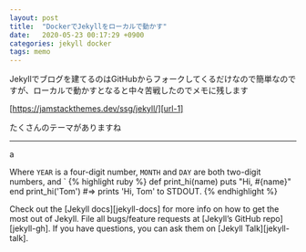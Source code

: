 ```yaml
---
layout: post
title:  "DockerでJekyllをローカルで動かす"
date:   2020-05-23 00:17:29 +0900 
categories: jekyll docker
tags: memo
---
```

Jekyllでブログを建てるのはGitHubからフォークしてくるだけなので簡単なのですが、ローカルで動かすとなると中々苦戦したのでメモに残します

[https://jamstackthemes.dev/ssg/jekyll/][url-1]

たくさんのテーマがありますね

<hr>

a



Where `YEAR` is a four-digit number, `MONTH` and `DAY` are both two-digit numbers, and `
{% highlight ruby %}
def print_hi(name)
  puts "Hi, #{name}"
end
print_hi('Tom')
#=> prints 'Hi, Tom' to STDOUT.
{% endhighlight %}

Check out the [Jekyll docs][jekyll-docs] for more info on how to get the most out of Jekyll. File all bugs/feature requests at [Jekyll’s GitHub repo][jekyll-gh]. If you have questions, you can ask them on [Jekyll Talk][jekyll-talk].

[url-1]: https://jamstackthemes.dev/ssg/jekyll/
